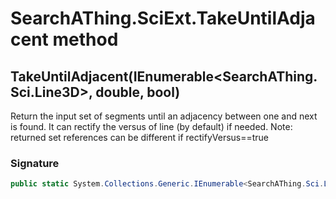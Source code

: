 # SearchAThing.SciExt.TakeUntilAdjacent method
## TakeUntilAdjacent(IEnumerable<SearchAThing.Sci.Line3D>, double, bool)
Return the input set of segments until an adjacency between one and next is found.
            It can rectify the versus of line (by default) if needed.
            Note: returned set references can be different if rectifyVersus==true

### Signature
```csharp
public static System.Collections.Generic.IEnumerable<SearchAThing.Sci.Line3D> TakeUntilAdjacent(IEnumerable<SearchAThing.Sci.Line3D> segs, double tol, bool rectifyVersus = True)
```
